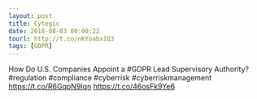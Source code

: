 ```yaml
---
layout: post
title: Cytegic
date: 2018-08-03 00:00:22
tourl: http://t.co/nKYoabxIQ3
tags: [GDPR]
---
```

How Do U.S. Companies Appoint a #GDPR Lead Supervisory Authority?
#regulation #compliance #cyberrisk #cyberriskmanagement 
https://t.co/R6GqpN9Iqn https://t.co/46osFk9Ye6